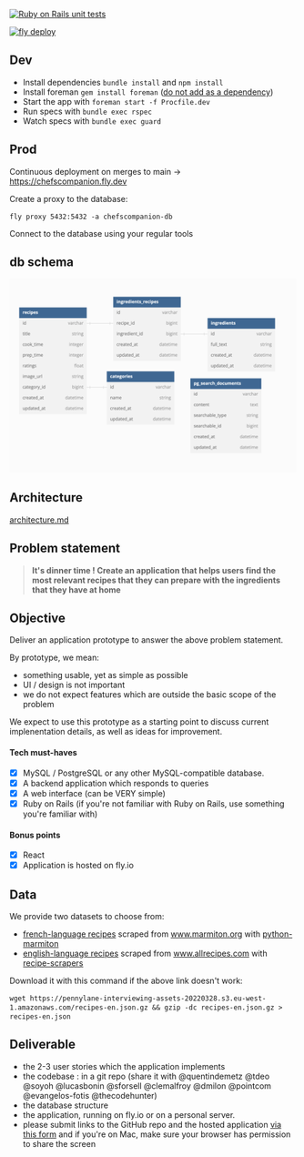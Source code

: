 [![Ruby on Rails unit tests](https://github.com/aurelienbottazini/chefscompanion/actions/workflows/specs.yml/badge.svg)](https://github.com/aurelienbottazini/chefscompanion/actions/workflows/specs.yml)

[![fly deploy](https://github.com/aurelienbottazini/chefscompanion/actions/workflows/deploy.yml/badge.svg)](https://github.com/aurelienbottazini/chefscompanion/actions/workflows/deploy.yml)


## Dev

- Install dependencies `bundle install` and `npm install`
- Install foreman `gem install foreman` ([do not add as a dependency](https://github.com/ddollar/foreman/wiki/Don't-Bundle-Foreman))
- Start the app with `foreman start -f Procfile.dev`
- Run specs with `bundle exec rspec`
- Watch specs with `bundle exec guard`

## Prod

Continuous deployment on merges to main -> https://chefscompanion.fly.dev

Create a proxy to the database:

    fly proxy 5432:5432 -a chefscompanion-db

Connect to the database using your regular tools

## db schema

![db schema](./resources/db-schema.png)

## Architecture

[architecture.md](./architecture.md)

## Problem statement

> **It's dinner time ! Create an application that helps users find the most relevant recipes that they can prepare with the ingredients that they have at home**

## Objective

Deliver an application prototype to answer the above problem statement.

By prototype, we mean:
- something usable, yet as simple as possible
- UI / design is not important
- we do not expect features which are outside the basic scope of the problem

We expect to use this prototype as a starting point to discuss current implenentation details, as well as ideas for improvement.

#### Tech must-haves
- [X] MySQL / PostgreSQL or any other MySQL-compatible database.
- [X] A backend application which responds to queries
- [X] A web interface (can be VERY simple)
- [X] Ruby on Rails (if you're not familiar with Ruby on Rails, use something you're familiar with)

#### Bonus points
- [X] React
- [X] Application is hosted on fly.io

## Data
We provide two datasets to choose from:
- [french-language recipes](https://pennylane-interviewing-assets-20220328.s3.eu-west-1.amazonaws.com/recipes-fr.json.gz) scraped from www.marmiton.org with [python-marmiton](https://github.com/remaudcorentin-dev/python-marmiton)
- [english-language recipes](https://pennylane-interviewing-assets-20220328.s3.eu-west-1.amazonaws.com/recipes-en.json.gz) scraped from www.allrecipes.com with [recipe-scrapers](https://github.com/hhursev/recipe-scrapers)

Download it with this command if the above link doesn't work:
```shell
wget https://pennylane-interviewing-assets-20220328.s3.eu-west-1.amazonaws.com/recipes-en.json.gz && gzip -dc recipes-en.json.gz > recipes-en.json
```

## Deliverable
- the 2-3 user stories which the application implements
- the codebase : in a git repo (share it with @quentindemetz @tdeo @soyoh @lucasbonin @sforsell @clemalfroy @dmilon @pointcom @evangelos-fotis @thecodehunter)
- the database structure
- the application, running on fly.io or on a personal server.
- please submit links to the GitHub repo and the hosted application [via this form](https://forms.gle/siH7Rezuq2V1mUJGA) and if you're on Mac, make sure your browser has permission to share the screen
